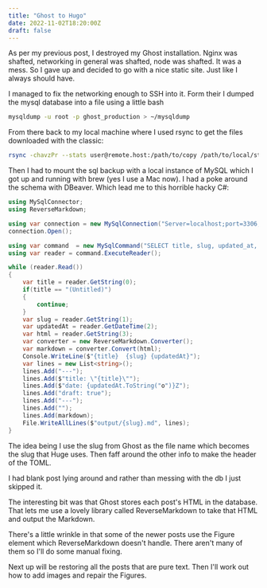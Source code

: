 ```yaml
---
title: "Ghost to Hugo"
date: 2022-11-02T18:20:00Z
draft: false
---
```


As per my previous post, I destroyed my Ghost installation. Nginx was shafted, networking in general was shafted, node was shafted. It was a mess. So I gave up and decided to go with a nice static site. Just like I always should have.

I managed to fix the networking enough to SSH into it. Form their I dumped the mysql database into a file using a little bash

``` bash
mysqldump -u root -p ghost_production > ~/mysqldump
```

From there back to my local machine where I used rsync to get the files downloaded with the classic:

```bash
rsync -chavzPr --stats user@remote.host:/path/to/copy /path/to/local/storage
```

Then I had to mount the sql backup with a local instance of MySQL which I got up and running with brew (yes I use a Mac now). I had a poke around the schema with DBeaver. Which lead me to this horrible hacky C#:

```csharp
using MySqlConnector;
using ReverseMarkdown;

using var connection = new MySqlConnection("Server=localhost;port=3306;User ID=root;Password=YourPasswordHere;Database=ghost_production");
connection.Open();

using var command  = new MySqlCommand("SELECT title, slug, updated_at, html FROM posts", connection);
using var reader = command.ExecuteReader();

while (reader.Read())
{
    var title = reader.GetString(0);
    if(title == "(Untitled)")
    {
        continue;
    }
    var slug = reader.GetString(1);
    var updatedAt = reader.GetDateTime(2);
    var html = reader.GetString(3);
    var converter = new ReverseMarkdown.Converter();
    var markdown = converter.Convert(html);
    Console.WriteLine($"{title}  {slug} {updatedAt}");
    var lines = new List<string>();
    lines.Add("---");
    lines.Add($"title: \"{title}\"");
    lines.Add($"date: {updatedAt.ToString("o")}Z");
    lines.Add("draft: true");
    lines.Add("---");
    lines.Add("");
    lines.Add(markdown);
    File.WriteAllLines($"output/{slug}.md", lines);
}
```

The idea being I use the slug from Ghost as the file name which becomes the slug that Huge uses. Then faff around the other info to make the header of the TOML.

I had blank post lying around and rather than messing with the db I just skipped it.

The interesting bit was that Ghost stores each post's HTML in the database. That lets me use a lovely library called ReverseMarkdown to take that HTML and output the Markdown.

There's a little wrinkle in that some of the newer posts use the Figure element which ReverseMarkdown doesn't handle. There aren't many of them so I'll do some manual fixing.

Next up will be restoring all the posts that are pure text. Then I'll work out how to add images and repair the Figures.
